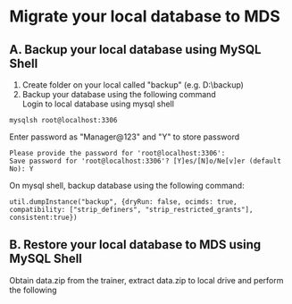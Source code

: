 # Migrate your local database to MDS
## A. Backup your local database using MySQL Shell 
1. Create folder on your local called "backup" (e.g. D:\backup)
2. Backup your database using the following command </br>
Login to local database using mysql shell
```
mysqlsh root@localhost:3306
```
Enter password as "Manager@123" and "Y" to store password
```
Please provide the password for 'root@localhost:3306': 
Save password for 'root@localhost:3306'? [Y]es/[N]o/Ne[v]er (default No): Y
```
On mysql shell, backup database using the following command:
```
util.dumpInstance("backup", {dryRun: false, ocimds: true, compatibility: ["strip_definers", "strip_restricted_grants"], consistent:true})
```
## B. Restore your local database to MDS using MySQL Shell





Obtain data.zip from the trainer, extract data.zip to local drive and perform the following

